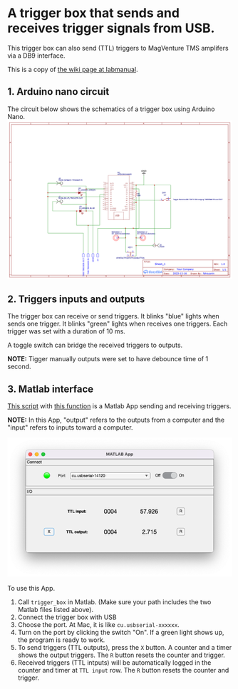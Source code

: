 # A trigger box that sends and receives trigger signals from USB. 

This trigger box can also send (TTL) triggers to MagVenture TMS amplifers via a DB9 interface.

This is a copy of [the wiki page at labmanual](https://github.com/fahsuanlin/labmanual/wiki/44.-Trigger-box).

## 1. Arduino nano circuit
The circuit below shows the schematics of a trigger box using Arduino Nano. 
![](https://github.com/fahsuanlin/labmanual/blob/master/images/Schematic_trigger_box_arduino_nano_2023-12-18.png) 

## 2. Triggers inputs and outputs
The trigger box can receive or send triggers. It blinks "blue" lights when sends one trigger. It blinks "green" lights when receives one triggers. Each trigger was set with a duration of 10 ms.

A toggle switch can bridge the received triggers to outputs.  

**NOTE:** Tigger manually outputs were set to have debounce time of 1 second. 

## 3. Matlab interface

[This script](https://github.com/fahsuanlin/arduino/blob/main/trigger_monitor.mlapp) with [this function](https://github.com/fahsuanlin/arduino/blob/main/trigger_monitor_readSerialData.m) is a Matlab App sending and receiving triggers. 

**NOTE:** In this App, "output" refers to the outputs from a computer and the "input" refers to inputs toward a computer.

![](https://github.com/fahsuanlin/labmanual/blob/master/images/trigger_box_matlab.png) 

To use this App.
1. Call `trigger_box` in Matlab. (Make sure your path includes the two Matlab files listed above).
2. Connect the trigger box with USB
3. Choose the port. At Mac, it is like `cu.usbserial-xxxxxx`. 
4. Turn on the port by clicking the switch "On". If a green light shows up, the program is ready to work.
5. To send triggers (TTL outputs), press the `X` button. A counter and a timer shows the output triggers. The `R` button resets the counter and trigger.
6. Received triggers (TTL intputs) will be automatically logged in the counter and timer at `TTL input` row. The `R` button resets the counter and trigger.

